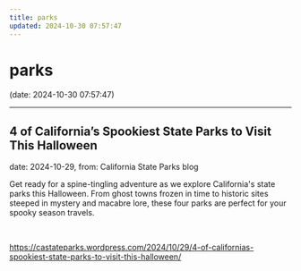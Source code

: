```yaml
---
title: parks
updated: 2024-10-30 07:57:47
---
```


# parks

(date: 2024-10-30 07:57:47)

---

## 4 of California’s Spookiest State Parks to Visit This Halloween

date: 2024-10-29, from: California State Parks blog

Get ready for a spine-tingling adventure as we explore California's state parks this Halloween. From ghost towns frozen in time to historic sites steeped in mystery and macabre lore, these four parks are perfect for your spooky season travels. 

<br> 

<https://castateparks.wordpress.com/2024/10/29/4-of-californias-spookiest-state-parks-to-visit-this-halloween/>

